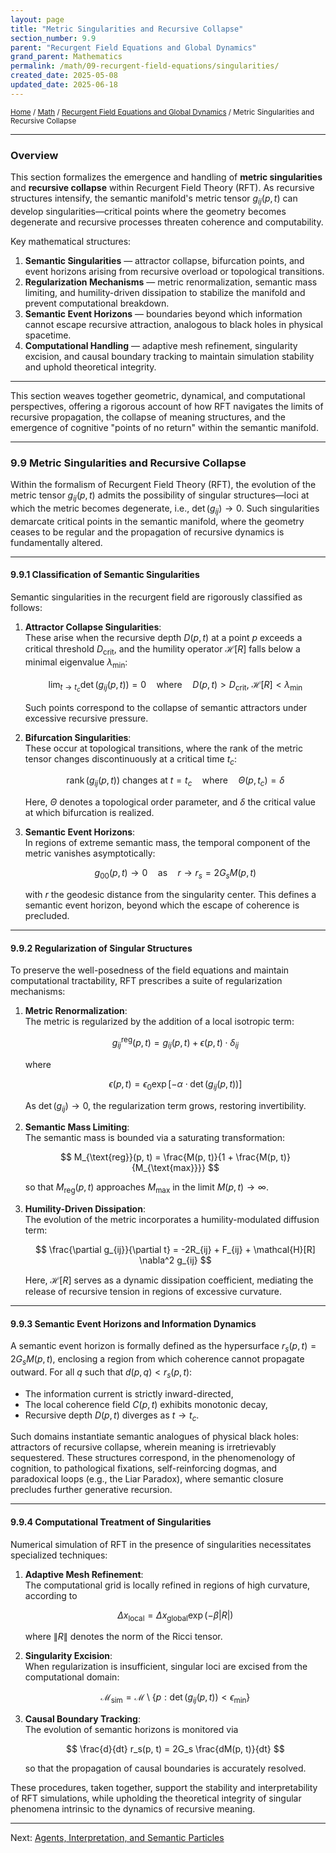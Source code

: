 ```yaml
---
layout: page
title: "Metric Singularities and Recursive Collapse"
section_number: 9.9
parent: "Recurgent Field Equations and Global Dynamics"
grand_parent: Mathematics
permalink: /math/09-recurgent-field-equations/singularities/
created_date: 2025-05-08
updated_date: 2025-06-18
---
```


<small>[Home](/) / [Math](/math/) / [Recurgent Field Equations and Global Dynamics](/math/09-recurgent-field-equations/) / Metric Singularities and Recursive Collapse</small>

---

### Overview

This section formalizes the emergence and handling of **metric singularities** and **recursive collapse** within Recurgent Field Theory (RFT). As recursive structures intensify, the semantic manifold's metric tensor $g_{ij}(p,t)$ can develop singularities—critical points where the geometry becomes degenerate and recursive processes threaten coherence and computability.

Key mathematical structures:
1. **Semantic Singularities** — attractor collapse, bifurcation points, and event horizons arising from recursive overload or topological transitions.
2. **Regularization Mechanisms** — metric renormalization, semantic mass limiting, and humility-driven dissipation to stabilize the manifold and prevent computational breakdown.
3. **Semantic Event Horizons** — boundaries beyond which information cannot escape recursive attraction, analogous to black holes in physical spacetime.
4. **Computational Handling** — adaptive mesh refinement, singularity excision, and causal boundary tracking to maintain simulation stability and uphold theoretical integrity.

---

This section weaves together geometric, dynamical, and computational perspectives, offering a rigorous account of how RFT navigates the limits of recursive propagation, the collapse of meaning structures, and the emergence of cognitive "points of no return" within the semantic manifold.

---

### **9.9 Metric Singularities and Recursive Collapse**

Within the formalism of Recurgent Field Theory (RFT), the evolution of the metric tensor $g_{ij}(p, t)$ admits the possibility of singular structures—loci at which the metric becomes degenerate, i.e., $\det(g_{ij}) \to 0$. Such singularities demarcate critical points in the semantic manifold, where the geometry ceases to be regular and the propagation of recursive dynamics is fundamentally altered.

---

#### **9.9.1 Classification of Semantic Singularities**

Semantic singularities in the recurgent field are rigorously classified as follows:

1. **Attractor Collapse Singularities**:  
   These arise when the recursive depth $D(p, t)$ at a point $p$ exceeds a critical threshold $D_{\text{crit}}$, and the humility operator $\mathcal{H}[R]$ falls below a minimal eigenvalue $\lambda_{\text{min}}$:

   $$
   \lim_{t \to t_c} \det(g_{ij}(p, t)) = 0 \quad \text{where} \quad D(p, t) > D_{\text{crit}},\ \mathcal{H}[R] < \lambda_{\text{min}}
   $$

   Such points correspond to the collapse of semantic attractors under excessive recursive pressure.

2. **Bifurcation Singularities**:  
   These occur at topological transitions, where the rank of the metric tensor changes discontinuously at a critical time $t_c$:

   $$
   \operatorname{rank}(g_{ij}(p, t)) \ \text{changes at} \ t = t_c \quad \text{where} \quad \Theta(p, t_c) = \delta
   $$

   Here, $\Theta$ denotes a topological order parameter, and $\delta$ the critical value at which bifurcation is realized.

3. **Semantic Event Horizons**:  
   In regions of extreme semantic mass, the temporal component of the metric vanishes asymptotically:

   $$
   g_{00}(p, t) \to 0 \quad \text{as} \quad r \to r_s = 2G_s M(p, t)
   $$

   with $r$ the geodesic distance from the singularity center. This defines a semantic event horizon, beyond which the escape of coherence is precluded.

---

#### **9.9.2 Regularization of Singular Structures**

To preserve the well-posedness of the field equations and maintain computational tractability, RFT prescribes a suite of regularization mechanisms:

1. **Metric Renormalization**:  
   The metric is regularized by the addition of a local isotropic term:

   $$
   g_{ij}^{\text{reg}}(p, t) = g_{ij}(p, t) + \epsilon(p, t) \cdot \delta_{ij}
   $$

   where

   $$
   \epsilon(p, t) = \epsilon_0 \exp\left[-\alpha \cdot \det(g_{ij}(p, t))\right]
   $$

   As $\det(g_{ij}) \to 0$, the regularization term grows, restoring invertibility.

2. **Semantic Mass Limiting**:  
   The semantic mass is bounded via a saturating transformation:

   $$
   M_{\text{reg}}(p, t) = \frac{M(p, t)}{1 + \frac{M(p, t)}{M_{\text{max}}}}
   $$

   so that $M_{\text{reg}}(p, t)$ approaches $M_{\text{max}}$ in the limit $M(p, t) \to \infty$.

3. **Humility-Driven Dissipation**:  
   The evolution of the metric incorporates a humility-modulated diffusion term:

   $$
   \frac{\partial g_{ij}}{\partial t} = -2R_{ij} + F_{ij} + \mathcal{H}[R] \nabla^2 g_{ij}
   $$

   Here, $\mathcal{H}[R]$ serves as a dynamic dissipation coefficient, mediating the release of recursive tension in regions of excessive curvature.

---

#### **9.9.3 Semantic Event Horizons and Information Dynamics**

A semantic event horizon is formally defined as the hypersurface $r_s(p, t) = 2G_s M(p, t)$, enclosing a region from which coherence cannot propagate outward. For all $q$ such that $d(p, q) < r_s(p, t)$:
- The information current is strictly inward-directed,
- The local coherence field $C(p, t)$ exhibits monotonic decay,
- Recursive depth $D(p, t)$ diverges as $t \to t_c$.

Such domains instantiate semantic analogues of physical black holes: attractors of recursive collapse, wherein meaning is irretrievably sequestered. These structures correspond, in the phenomenology of cognition, to pathological fixations, self-reinforcing dogmas, and paradoxical loops (e.g., the Liar Paradox), where semantic closure precludes further generative recursion.

---

#### **9.9.4 Computational Treatment of Singularities**

Numerical simulation of RFT in the presence of singularities necessitates specialized techniques:

1. **Adaptive Mesh Refinement**:  
   The computational grid is locally refined in regions of high curvature, according to

   $$
   \Delta x_{\text{local}} = \Delta x_{\text{global}} \exp(-\beta |R|)
   $$

   where $\|R\|$ denotes the norm of the Ricci tensor.

2. **Singularity Excision**:  
   When regularization is insufficient, singular loci are excised from the computational domain:

   $$
   \mathcal{M}_{\text{sim}} = \mathcal{M} \setminus \{p : \det(g_{ij}(p, t)) < \epsilon_{\text{min}}\}
   $$

3. **Causal Boundary Tracking**:  
   The evolution of semantic horizons is monitored via

   $$
   \frac{d}{dt} r_s(p, t) = 2G_s \frac{dM(p, t)}{dt}
   $$

   so that the propagation of causal boundaries is accurately resolved.

These procedures, taken together, support the stability and interpretability of RFT simulations, while upholding the theoretical integrity of singular phenomena intrinsic to the dynamics of recursive meaning.

---

Next: [Agents, Interpretation, and Semantic Particles](/math/09-recurgent-field-equations/agents-and-interpretation/)
